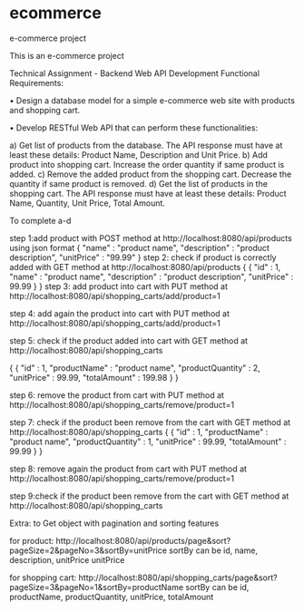 # ecommerce
e-commerce project

This is an e-commerce project

Technical Assignment - Backend Web API Development
Functional Requirements:

• Design a database model for a simple e-commerce web site with products and shopping cart.

• Develop RESTful Web API that can perform these functionalities:

a) Get list of products from the database. The API response must have at least these details:
Product Name, Description and Unit Price.
b) Add product into shopping cart. Increase the order quantity if same product is added.
c) Remove the added product from the shopping cart. Decrease the quantity if same product is
removed.
d) Get the list of products in the shopping cart. The API response must have at least these details:
Product Name, Quantity, Unit Price, Total Amount.

To complete a-d

step 1:add product with POST method at http://localhost:8080/api/products
using json format
{
  "name" : "product name",
  "description" : "product description",
  "unitPrice" : "99.99"
}
step 2: check if product is correctly added with GET method at http://localhost:8080/api/products
{
  {
    "id" : 1,
    "name" : "product name",
    "description" : "product description",
    "unitPrice" : 99.99
  }
}
step 3: add product into cart with PUT method at http://localhost:8080/api/shopping_carts/add/product=1

step 4: add again the product into cart with PUT method at http://localhost:8080/api/shopping_carts/add/product=1

step 5: check if the product added into cart with GET method at http://localhost:8080/api/shopping_carts

{
  {
    "id" : 1,
    "productName" : "product name",
    "productQuantity" : 2,
    "unitPrice" : 99.99,
    "totalAmount" : 199.98
  }
}

step 6: remove the product from cart with PUT method at http://localhost:8080/api/shopping_carts/remove/product=1

step 7: check if the product been remove from the cart with GET method at http://localhost:8080/api/shopping_carts
{
  {
    "id" : 1,
    "productName" : "product name",
    "productQuantity" : 1,
    "unitPrice" : 99.99,
    "totalAmount" : 99.99
  }
}

step 8: remove again the product from cart with PUT method at http://localhost:8080/api/shopping_carts/remove/product=1

step 9:check if the product been remove from the cart with GET method at http://localhost:8080/api/shopping_carts



Extra:
to Get object with pagination and sorting features

for product:
http://localhost:8080/api/products/page&sort?pageSize=2&pageNo=3&sortBy=unitPrice
sortBy can be id, name, description, unitPrice unitPrice

for shopping cart:
http://localhost:8080/api/shopping_carts/page&sort?pageSize=3&pageNo=1&sortBy=productName
sortBy can be id, productName, productQuantity, unitPrice, totalAmount

